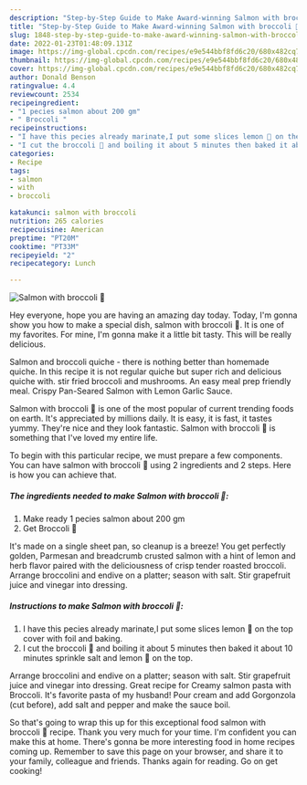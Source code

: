 ```yaml
---
description: "Step-by-Step Guide to Make Award-winning Salmon with broccoli 🥦"
title: "Step-by-Step Guide to Make Award-winning Salmon with broccoli 🥦"
slug: 1848-step-by-step-guide-to-make-award-winning-salmon-with-broccoli
date: 2022-01-23T01:48:09.131Z
image: https://img-global.cpcdn.com/recipes/e9e544bbf8fd6c20/680x482cq70/salmon-with-broccoli-recipe-main-photo.jpg
thumbnail: https://img-global.cpcdn.com/recipes/e9e544bbf8fd6c20/680x482cq70/salmon-with-broccoli-recipe-main-photo.jpg
cover: https://img-global.cpcdn.com/recipes/e9e544bbf8fd6c20/680x482cq70/salmon-with-broccoli-recipe-main-photo.jpg
author: Donald Benson
ratingvalue: 4.4
reviewcount: 2534
recipeingredient:
- "1 pecies salmon about 200 gm"
- " Broccoli "
recipeinstructions:
- "I have this pecies already marinate,I put some slices lemon 🍋 on the top cover with foil and baking."
- "I cut the broccoli 🥦 and boiling it about 5 minutes then baked it about 10 minutes sprinkle salt and lemon 🍋 on the top."
categories:
- Recipe
tags:
- salmon
- with
- broccoli

katakunci: salmon with broccoli 
nutrition: 265 calories
recipecuisine: American
preptime: "PT20M"
cooktime: "PT33M"
recipeyield: "2"
recipecategory: Lunch

---
```



![Salmon with broccoli 🥦](https://img-global.cpcdn.com/recipes/e9e544bbf8fd6c20/680x482cq70/salmon-with-broccoli-recipe-main-photo.jpg)

Hey everyone, hope you are having an amazing day today. Today, I'm gonna show you how to make a special dish, salmon with broccoli 🥦. It is one of my favorites. For mine, I'm gonna make it a little bit tasty. This will be really delicious.

Salmon and broccoli quiche - there is nothing better than homemade quiche. In this recipe it is not regular quiche but super rich and delicious quiche with. stir fried broccoli and mushrooms. An easy meal prep friendly meal. Crispy Pan-Seared Salmon with Lemon Garlic Sauce.

Salmon with broccoli 🥦 is one of the most popular of current trending foods on earth. It's appreciated by millions daily. It is easy, it is fast, it tastes yummy. They're nice and they look fantastic. Salmon with broccoli 🥦 is something that I've loved my entire life.


To begin with this particular recipe, we must prepare a few components. You can have salmon with broccoli 🥦 using 2 ingredients and 2 steps. Here is how you can achieve that.

<!--inarticleads1-->

##### The ingredients needed to make Salmon with broccoli 🥦:

1. Make ready 1 pecies salmon about 200 gm
1. Get  Broccoli 🥦


It&#39;s made on a single sheet pan, so cleanup is a breeze! You get perfectly golden, Parmesan and breadcrumb crusted salmon with a hint of lemon and herb flavor paired with the deliciousness of crisp tender roasted broccoli. Arrange broccolini and endive on a platter; season with salt. Stir grapefruit juice and vinegar into dressing. 

<!--inarticleads2-->

##### Instructions to make Salmon with broccoli 🥦:

1. I have this pecies already marinate,I put some slices lemon 🍋 on the top cover with foil and baking.
1. I cut the broccoli 🥦 and boiling it about 5 minutes then baked it about 10 minutes sprinkle salt and lemon 🍋 on the top.


Arrange broccolini and endive on a platter; season with salt. Stir grapefruit juice and vinegar into dressing. Great recipe for Creamy salmon pasta with Broccoli. It&#39;s favorite pasta of my husband! Pour cream and add Gorgonzola (cut before), add salt and pepper and make the sauce boil. 

So that's going to wrap this up for this exceptional food salmon with broccoli 🥦 recipe. Thank you very much for your time. I'm confident you can make this at home. There's gonna be more interesting food in home recipes coming up. Remember to save this page on your browser, and share it to your family, colleague and friends. Thanks again for reading. Go on get cooking!

